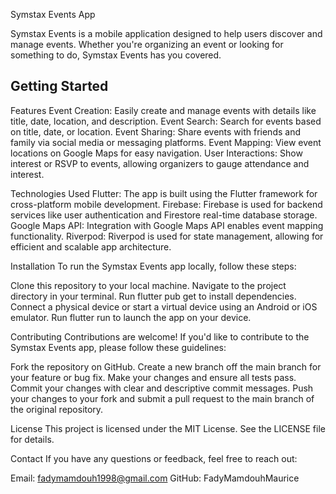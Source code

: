 Symstax Events App

Symstax Events is a mobile application designed to help users discover and manage events.
Whether you're organizing an event or looking for something to do, Symstax Events has you covered.

## Getting Started

Features
Event Creation: Easily create and manage events with details like title, date, location, and description.
Event Search: Search for events based on title, date, or location.
Event Sharing: Share events with friends and family via social media or messaging platforms.
Event Mapping: View event locations on Google Maps for easy navigation.
User Interactions: Show interest or RSVP to events, allowing organizers to gauge attendance and interest.

Technologies Used
Flutter: The app is built using the Flutter framework for cross-platform mobile development.
Firebase: Firebase is used for backend services like user authentication and Firestore real-time database storage.
Google Maps API: Integration with Google Maps API enables event mapping functionality.
Riverpod: Riverpod is used for state management, allowing for efficient and scalable app architecture.

Installation
To run the Symstax Events app locally, follow these steps:

Clone this repository to your local machine.
Navigate to the project directory in your terminal.
Run flutter pub get to install dependencies.
Connect a physical device or start a virtual device using an Android or iOS emulator.
Run flutter run to launch the app on your device.

Contributing
Contributions are welcome! If you'd like to contribute to the Symstax Events app, please follow these guidelines:

Fork the repository on GitHub.
Create a new branch off the main branch for your feature or bug fix.
Make your changes and ensure all tests pass.
Commit your changes with clear and descriptive commit messages.
Push your changes to your fork and submit a pull request to the main branch of the original repository.

License
This project is licensed under the MIT License. See the LICENSE file for details.

Contact
If you have any questions or feedback, feel free to reach out:

Email: fadymamdouh1998@gmail.com
GitHub: FadyMamdouhMaurice
